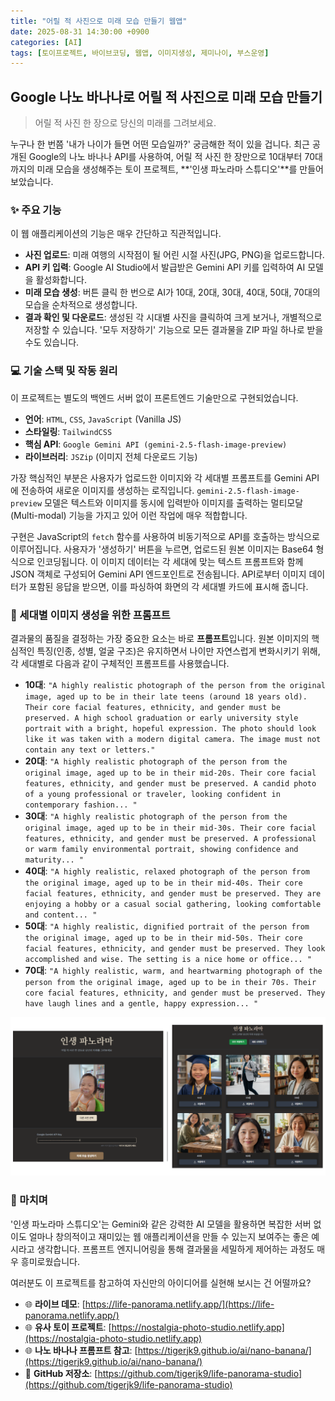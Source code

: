```yaml
---
title: "어릴 적 사진으로 미래 모습 만들기 웹앱"
date: 2025-08-31 14:30:00 +0900
categories: [AI]
tags: [토이프로젝트, 바이브코딩, 웹앱, 이미지생성, 제미나이, 부스운영]
---
```


## Google 나노 바나나로 어릴 적 사진으로 미래 모습 만들기

> 어릴 적 사진 한 장으로 당신의 미래를 그려보세요.

누구나 한 번쯤 '내가 나이가 들면 어떤 모습일까?' 궁금해한 적이 있을 겁니다. 최근 공개된 Google의 나노 바나나 API를 사용하여, 어릴 적 사진 한 장만으로 10대부터 70대까지의 미래 모습을 생성해주는 토이 프로젝트, **'인생 파노라마 스튜디오'**를 만들어 보았습니다.


### ✨ 주요 기능

이 웹 애플리케이션의 기능은 매우 간단하고 직관적입니다.

* **사진 업로드**: 미래 여행의 시작점이 될 어린 시절 사진(JPG, PNG)을 업로드합니다.
* **API 키 입력**: Google AI Studio에서 발급받은 Gemini API 키를 입력하여 AI 모델을 활성화합니다.
* **미래 모습 생성**: 버튼 클릭 한 번으로 AI가 10대, 20대, 30대, 40대, 50대, 70대의 모습을 순차적으로 생성합니다.
* **결과 확인 및 다운로드**: 생성된 각 시대별 사진을 클릭하여 크게 보거나, 개별적으로 저장할 수 있습니다. '모두 저장하기' 기능으로 모든 결과물을 ZIP 파일 하나로 받을 수도 있습니다.

### 💻 기술 스택 및 작동 원리

이 프로젝트는 별도의 백엔드 서버 없이 프론트엔드 기술만으로 구현되었습니다.

* **언어**: `HTML`, `CSS`, `JavaScript` (Vanilla JS)
* **스타일링**: `TailwindCSS`
* **핵심 API**: `Google Gemini API (gemini-2.5-flash-image-preview)`
* **라이브러리**: `JSZip` (이미지 전체 다운로드 기능)

가장 핵심적인 부분은 사용자가 업로드한 이미지와 각 세대별 프롬프트를 Gemini API에 전송하여 새로운 이미지를 생성하는 로직입니다. `gemini-2.5-flash-image-preview` 모델은 텍스트와 이미지를 동시에 입력받아 이미지를 출력하는 멀티모달(Multi-modal) 기능을 가지고 있어 이런 작업에 매우 적합합니다.

구현은 JavaScript의 `fetch` 함수를 사용하여 비동기적으로 API를 호출하는 방식으로 이루어집니다. 사용자가 '생성하기' 버튼을 누르면, 업로드된 원본 이미지는 Base64 형식으로 인코딩됩니다. 이 이미지 데이터는 각 세대에 맞는 텍스트 프롬프트와 함께 JSON 객체로 구성되어 Gemini API 엔드포인트로 전송됩니다. API로부터 이미지 데이터가 포함된 응답을 받으면, 이를 파싱하여 화면의 각 세대별 카드에 표시해 줍니다.

### 📝 세대별 이미지 생성을 위한 프롬프트

결과물의 품질을 결정하는 가장 중요한 요소는 바로 **프롬프트**입니다. 원본 이미지의 핵심적인 특징(인종, 성별, 얼굴 구조)은 유지하면서 나이만 자연스럽게 변화시키기 위해, 각 세대별로 다음과 같이 구체적인 프롬프트를 사용했습니다.

* **10대**: `"A highly realistic photograph of the person from the original image, aged up to be in their late teens (around 18 years old). Their core facial features, ethnicity, and gender must be preserved. A high school graduation or early university style portrait with a bright, hopeful expression. The photo should look like it was taken with a modern digital camera. The image must not contain any text or letters."`
* **20대**: `"A highly realistic photograph of the person from the original image, aged up to be in their mid-20s. Their core facial features, ethnicity, and gender must be preserved. A candid photo of a young professional or traveler, looking confident in contemporary fashion... "`
* **30대**: `"A highly realistic photograph of the person from the original image, aged up to be in their mid-30s. Their core facial features, ethnicity, and gender must be preserved. A professional or warm family environmental portrait, showing confidence and maturity... "`
* **40대**: `"A highly realistic, relaxed photograph of the person from the original image, aged up to be in their mid-40s. Their core facial features, ethnicity, and gender must be preserved. They are enjoying a hobby or a casual social gathering, looking comfortable and content... "`
* **50대**: `"A highly realistic, dignified portrait of the person from the original image, aged up to be in their mid-50s. Their core facial features, ethnicity, and gender must be preserved. They look accomplished and wise. The setting is a nice home or office... "`
* **70대**: `"A highly realistic, warm, and heartwarming photograph of the person from the original image, aged up to be in their 70s. Their core facial features, ethnicity, and gender must be preserved. They have laugh lines and a gentle, happy expression... "`


![원본 사진과 변환된 사진 비교](/assets/lifepanorama.png)

### 🚀 마치며

'인생 파노라마 스튜디오'는 Gemini와 같은 강력한 AI 모델을 활용하면 복잡한 서버 없이도 얼마나 창의적이고 재미있는 웹 애플리케이션을 만들 수 있는지 보여주는 좋은 예시라고 생각합니다. 프롬프트 엔지니어링을 통해 결과물을 세밀하게 제어하는 과정도 매우 흥미로웠습니다.

여러분도 이 프로젝트를 참고하여 자신만의 아이디어를 실현해 보시는 건 어떨까요?

* 🌐 **라이브 데모**: [https://life-panorama.netlify.app/](https://life-panorama.netlify.app/)
* 🌐 **유사 토이 프로젝트**: [https://nostalgia-photo-studio.netlify.app](https://nostalgia-photo-studio.netlify.app)
* 🌐 **나노 바나나 프롬프트 참고**: [https://tigerjk9.github.io/ai/nano-banana/](https://tigerjk9.github.io/ai/nano-banana/)
* 🔗 **GitHub 저장소**: [https://github.com/tigerjk9/life-panorama-studio](https://github.com/tigerjk9/life-panorama-studio)

